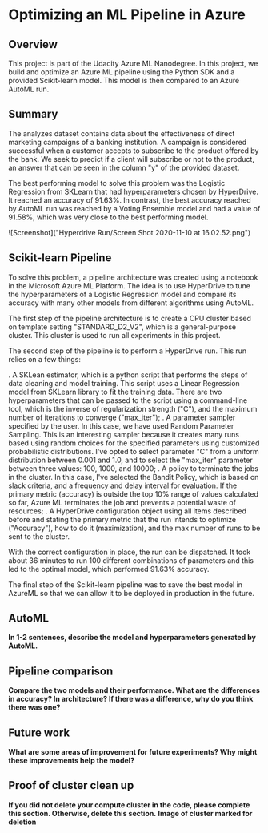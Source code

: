 # Optimizing an ML Pipeline in Azure

## Overview
This project is part of the Udacity Azure ML Nanodegree.
In this project, we build and optimize an Azure ML pipeline using the Python SDK and a provided Scikit-learn model.
This model is then compared to an Azure AutoML run.

## Summary
The analyzes dataset contains data about the effectiveness of direct marketing campaigns of a banking institution. A campaign is considered successful when a customer accepts to subscribe to the product offered by the bank. We seek to predict if a client will subscribe or not to the product, an answer that can be seen in the column "y" of the provided dataset.

The best performing model to solve this problem was the Logistic Regression from SKLearn that had hyperparameters chosen by HyperDrive. It reached an accuracy of 91.63%. In contrast, the best accuracy reached by AutoML run was reached by a Voting Ensemble model and had a value of 91.58%, which was very close to the best performing model.

![Screenshot]("Hyperdrive Run/Screen Shot 2020-11-10 at 16.02.52.png")

## Scikit-learn Pipeline

To solve this problem, a pipeline architecture was created using a notebook in the Microsoft Azure ML Platform. The idea is to use HyperDrive to tune the hyperparameters of a Logistic Regression model and compare its accuracy with many other models from different algorithms using AutoML.

The first step of the pipeline architecture is to create a CPU cluster based on template setting "STANDARD_D2_V2", which is a general-purpose cluster. This cluster is used to run all experiments in this project.

The second step of the pipeline is to perform a HyperDrive run. This run relies on a few things:

. A SKLean estimator, which is a python script that performs the steps of data cleaning and model training. This script uses a Linear Regression model from SKLearn library to fit the training data. There are two hyperparameters that can be passed to the script using a command-line tool, which is the inverse of regularization strength ("C"), and the maximum number of iterations to converge ("max_iter");
. A parameter sampler specified by the user. In this case, we have used Random Parameter Sampling. This is an interesting sampler because it creates many runs based using random choices for the specified parameters using customized probabilistic distributions. I've opted to select parameter "C" from a uniform distribution between 0.001 and 1.0, and to select the "max_iter" parameter between three values: 100, 1000, and 10000;
. A policy to terminate the jobs in the cluster. In this case, I've selected the Bandit Policy, which is based on slack criteria, and a frequency and delay interval for evaluation. If the primary metric (accuracy) is outside the top 10% range of values calculated so far, Azure ML terminates the job and prevents a potential waste of resources;
. A HyperDrive configuration object using all items described before and stating the primary metric that the run intends to optimize ("Accuracy"), how to do it (maximization), and the max number of runs to be sent to the cluster.

With the correct configuration in place, the run can be dispatched. It took about 36 minutes to run 100 different combinations of parameters and this led to the optimal model, which performed 91.63% accuracy.

The final step of the Scikit-learn pipeline was to save the best model in AzureML so that we can allow it to be deployed in production in the future.

## AutoML
**In 1-2 sentences, describe the model and hyperparameters generated by AutoML.**

## Pipeline comparison
**Compare the two models and their performance. What are the differences in accuracy? In architecture? If there was a difference, why do you think there was one?**

## Future work
**What are some areas of improvement for future experiments? Why might these improvements help the model?**

## Proof of cluster clean up
**If you did not delete your compute cluster in the code, please complete this section. Otherwise, delete this section.**
**Image of cluster marked for deletion**
